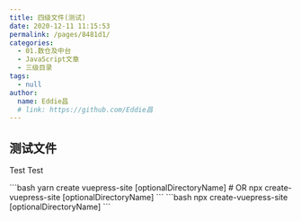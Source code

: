 ```yaml
---
title: 四级文件(测试)
date: 2020-12-11 11:15:53
permalink: /pages/8481d1/
categories: 
  - 01.数仓及中台
  - JavaScript文章
  - 三级目录
tags: 
  - null
author: 
  name: Eddie昌
  # link: https://github.com/Eddie昌
---
```


## 测试文件
Test Test

<code-group>
  <code-block title="YARN" active>
  ```bash
  yarn create vuepress-site [optionalDirectoryName]
  # OR npx create-vuepress-site [optionalDirectoryName]
  ```
  </code-block>

  <code-block title="NPM">
  ```bash
  npx create-vuepress-site [optionalDirectoryName]
  ```
  </code-block>
</code-group>

